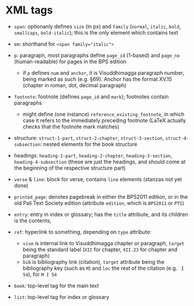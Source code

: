 XML tags
=========

* `span`: optionanly defines `size` (in px) and `family` (`normal`, `italic`, `bold`, `smallcaps`, `bold-italic`); this is the only element which contains text
* `em`: shorthand for `<span family="italic">`
* `p`: paragraph, most paragraphs define `page_id` (1-based) and `page_no` (human-readable) for pages in the BPS edition
   
   * if `p` defines `num` and `anchor`, it is Visuddhimagga paragraph number, being marked as such (e.g. §69). Anchor has the format XV.15 (chapter in roman, dot, decimal paragraph)

* `footnote`: footnote (defines `page_id` and `mark`); footnotes contain paragraphs

   * might define (one instance) `reference_existing_footnote`, in which case it refers to the immediately preceding footnote (LaTeX actually checks that the footnote mark matches)
   
* structure: `struct-1-part`, `struct-2-chapter`, `struct-3-section`, `struct-4-subsection`: nested elements for the book structure
* headings: `heading-1-part`, `heading-2-chapter`, `heading-3-section`, `heading-4-subsection` (these are just the headings, and should come at the beginning of the respective structure part)
* `verse` & `line`: block for verse, contains `line` elements (stanzas not yet done)
* `printed_page`: denotes pagebreak in either the BPS2011 edition, or in the old Pali Text Society edition (attribute `edition`, which is `BPS2011` or `PTS`)
* `entry`: entry in index or glossary; has the `title` attribute, and its children is the contents;
* `ref`: hyperlink to something, depending on `type` attribute:

   * `vism` is internal link to Visuddhimagga chapter or paragraph, `target` being the standard label (`XII` for chapter, `XII.23` for chapter and paragraph)
   * `bib` is bibliography link (citation), `target` attribute being the bibliography key (such as `M`) and `loc` the rest of the citation (e.g. ` I 54`), for `M I 54`

* `book`: top-level tag for the main text
* `list`: top-level tag for index or glossary

